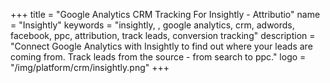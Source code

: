 +++
title = "Google Analytics CRM Tracking For Insightly - Attributio"
name = "Insightly"
keywords = "insightly, , google analytics, crm, adwords, facebook, ppc, attribution, track leads, conversion tracking"
description = "Connect Google Analytics with Insightly to find out where your leads are coming from. Track leads from the source - from search to ppc."
logo = "/img/platform/crm/insightly.png"
+++
